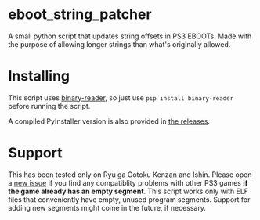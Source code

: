 # eboot_string_patcher
A small python script that updates string offsets in PS3 EBOOTs. Made with the purpose of allowing longer strings than what's originally allowed.

# Installing
This script uses [binary-reader](https://pypi.org/project/binary-reader/), so just use `pip install binary-reader` before running the script.

A compiled PyInstaller version is also provided in [the releases](https://github.com/SutandoTsukai181/eboot_string_patcher/releases).

# Support
This has been tested only on Ryu ga Gotoku Kenzan and Ishin. Please open a [new issue](https://github.com/SutandoTsukai181/eboot_string_patcher/issues/new) if you find any compatiblity problems with other PS3 games **if the game already has an empty segment**. This script works only with ELF files that conveniently have empty, unused program segments. Support for adding new segments might come in the future, if necessary.
